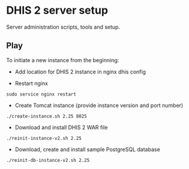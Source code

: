 # DHIS 2 server setup

Server administration scripts, tools and setup.

## Play

To initiate a new instance from the beginning:

* Add location for DHIS 2 instance in nginx dhis config

* Restart nginx

```
sudo service nginx restart
```

* Create Tomcat instance (provide instance version and port number)

```
./create-instance.sh 2.25 8025
```

* Download and install DHIS 2 WAR file

```
./reinit-instance-v2.sh 2.25
 ```
 
* Download, create and install sample PostgreSQL database

```
./reinit-db-instance-v2.sh 2.25
 ```

